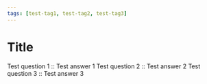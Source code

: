 ```yaml
---
tags: [test-tag1, test-tag2, test-tag3]
---
```


# Title

Test question 1 :: Test answer 1
Test question 2 :: Test answer 2
Test question 3 :: Test answer 3
